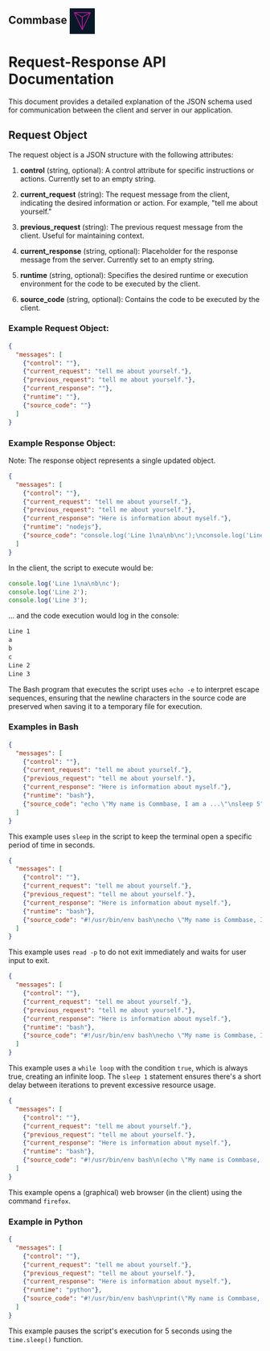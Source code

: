 ## Commbase <img align="center" alt="Commbase" width="10%" src="./images/commbase.png" />

# Request-Response API Documentation

This document provides a detailed explanation of the JSON schema used for communication between the client and server in our application.

## Request Object

The request object is a JSON structure with the following attributes:

1. **control** (string, optional): A control attribute for specific instructions or actions. Currently set to an empty string.

2. **current_request** (string): The request message from the client, indicating the desired information or action. For example, "tell me about yourself."

3. **previous_request** (string): The previous request message from the client. Useful for maintaining context.

4. **current_response** (string, optional): Placeholder for the response message from the server. Currently set to an empty string.

5. **runtime** (string, optional): Specifies the desired runtime or execution environment for the code to be executed by the client.

6. **source_code** (string, optional): Contains the code to be executed by the client.

### Example Request Object:

```json
{
  "messages": [
    {"control": ""},
    {"current_request": "tell me about yourself."},
    {"previous_request": "tell me about yourself."},
    {"current_response": ""},
    {"runtime": ""},
    {"source_code": ""}
  ]
}
```

### Example Response Object:

Note: The response object represents a single updated object.

```json
{
  "messages": [
    {"control": ""},
    {"current_request": "tell me about yourself."},
    {"previous_request": "tell me about yourself."},
    {"current_response": "Here is information about myself."},
    {"runtime": "nodejs"},
    {"source_code": "console.log('Line 1\na\nb\nc');\nconsole.log('Line 2');\nconsole.log('Line 3');"}
  ]
}
```

In the client, the script to execute would be:

```js
console.log('Line 1\na\nb\nc');
console.log('Line 2');
console.log('Line 3');
```

... and the code execution would log in the console:

```bash
Line 1
a
b
c
Line 2
Line 3
```

The Bash program that executes the script uses `echo -e` to interpret escape sequences, ensuring that the newline characters in the source code are preserved when saving it to a temporary file for execution.

### Examples in Bash

```json
{
  "messages": [
    {"control": ""},
    {"current_request": "tell me about yourself."},
    {"previous_request": "tell me about yourself."},
    {"current_response": "Here is information about myself."},
    {"runtime": "bash"},
    {"source_code": "echo \"My name is Commbase, I am a ...\"\nsleep 5"}
  ]
}
```

This example uses `sleep` in the script to keep the terminal open a specific period of time in seconds.

```json
{
  "messages": [
    {"control": ""},
    {"current_request": "tell me about yourself."},
    {"previous_request": "tell me about yourself."},
    {"current_response": "Here is information about myself."},
    {"runtime": "bash"},
    {"source_code": "#!/usr/bin/env bash\necho \"My name is Commbase, I am a ...\"\n# Use 'read' to wait for user input\nread -p \"Press Enter to exit\"\necho \"Exiting the script.\""}
  ]
}
```

This example uses `read -p` to do not exit immediately and waits for user input to exit.

```json
{
  "messages": [
    {"control": ""},
    {"current_request": "tell me about yourself."},
    {"previous_request": "tell me about yourself."},
    {"current_response": "Here is information about myself."},
    {"runtime": "bash"},
    {"source_code": "#!/usr/bin/env bash\necho \"My name is Commbase, I am a ...\"\necho \"This script will run indefinitely. Press Ctrl+C to stop it.\"\nwhile true; do\n  sleep 1\ndone"}
  ]
}
```

This example uses a `while loop` with the condition `true`, which is always true, creating an infinite loop. The `sleep 1` statement ensures there's a short delay between iterations to prevent excessive resource usage.

```json
{
  "messages": [
    {"control": ""},
    {"current_request": "tell me about yourself."},
    {"previous_request": "tell me about yourself."},
    {"current_response": "Here is information about myself."},
    {"runtime": "bash"},
    {"source_code": "#!/usr/bin/env bash\n(echo \"My name is Commbase, I am a ...\")\n(firefox)"}
  ]
}
```

This example opens a (graphical) web browser (in the client) using the command `firefox`.

### Example in Python

```json
{
  "messages": [
    {"control": ""},
    {"current_request": "tell me about yourself."},
    {"previous_request": "tell me about yourself."},
    {"current_response": "Here is information about myself."},
    {"runtime": "python"},
    {"source_code": "#!/usr/bin/env bash\nprint(\"My name is Commbase, I am a ...\")\ntime.sleep(5)"}
  ]
}
```

This example pauses the script's execution for 5 seconds using the `time.sleep()` function.
